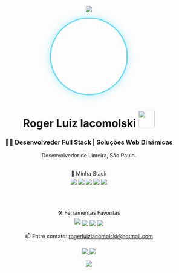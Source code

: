 <p align="center">

<img src="https://camo.githubusercontent.com/b8c5dc0d3b9d96a5d9d7c1ffcc2736ed090a252851a034e74fb56890e6c02c21/68747470733a2f2f63617073756c652d72656e6465722e76657263656c2e6170702f6170693f747970653d776176696e6726636f6c6f723d314539304646266865696768743d38302673656374696f6e3d686561646572"/>  

</p>

<p align="center">
  <a href="https://github.com/RogerIacomolski">
    <img src="https://github.com/RogerIacomolski.png?size=200" width="200" height="200" style="border-radius: 70%; border: 3px solid #61DAFB; box-shadow: 0 0 20px rgba(97, 218, 251, 0.5);"/>
    
  </a>
  <h1 align="center">Roger Luiz Iacomolski <img style="margin-top: 2px; width: 43px;" src="https://img.icons8.com/?size=100&id=FNbnqlDTjR45&format=png&color=000000" /></h1>
  <h3 align="center">👨‍💻 Desenvolvedor Full Stack | Soluções Web Dinâmicas</h3>
</p>

<p align="center">
  Desenvolvedor de Limeira, São Paulo.
</p>
  
<p align="center">
  <br/>🧠 Minha Stack<br/>
  <img style="margin-top:5px" src="https://img.shields.io/badge/Java-ED8B00?style=for-the-badge&logo=java&logoColor=white" />
  <img src="https://img.shields.io/badge/PHP-777BB4?style=for-the-badge&logo=php&logoColor=white"/>
  <img src="https://img.shields.io/badge/Laravel-FF2D20?style=for-the-badge&logo=laravel&logoColor=white"/>
  <img src="https://img.shields.io/badge/MySQL-005C84?style=for-the-badge&logo=mysql&logoColor=white" />
  <img src="https://img.shields.io/badge/React-20232A?style=for-the-badge&logo=react&logoColor=61DAFB"/>
  </p>
  <br><br>
  <p align="center">
  🛠 Ferramentas Favoritas <br>
  <img style="margin-bottom:5px" src="https://img.shields.io/badge/Git-F05032?style=for-the-badge&logo=git&logoColor=white" />
  <img src="https://img.shields.io/badge/Docker-2CA5E0?style=for-the-badge&logo=docker&logoColor=white" />
  <img src="https://img.shields.io/badge/IntelliJIDEA-000000.svg?style=for-the-badge&logo=intellij-idea&logoColor=white" />
  <img src="https://img.shields.io/badge/Visual_Studio_Code-0078D4?style=for-the-badge&logo=visual%20studio%20code&logoColor=white" />
</p>
  
<p align="center">
  📫 Entre contato: <a href="mailto:rogerluiziacomolski@hotmail.com">rogerluiziacomolski@hotmail.com</a>
  <br><br>
  <a href="https://api.whatsapp.com/send?phone=5519994444244">
    <img src="https://img.shields.io/badge/WHATSAPP-%2325D366.svg?&style=for-the-badge&logo=whatsapp&logoColor=white" />   
  </a>
  <a href="https://br.linkedin.com/in/rogerluiziacomolski">
    <img src="https://img.shields.io/badge/linkedin-%230077B5.svg?&style=for-the-badge&logo=linkedin&logoColor=white" />
  </a>
</p>

<p align="center">
  <img src="https://raw.githubusercontent.com/Trilokia/Trilokia/379277808c61ef204768a61bbc5d25bc7798ccf1/bottom_header.svg"/>
</p>
